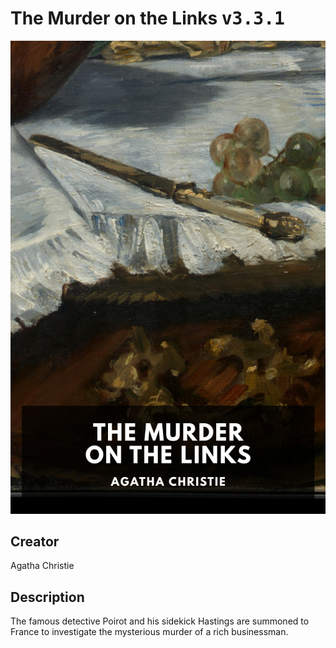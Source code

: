 
# The Murder on the Links <kbd>v3.3.1</kbd>

<center>
  <img src="./cover-1024.jpg"/>
</center>

## Creator
Agatha Christie

## Description
The famous detective Poirot and his sidekick Hastings are summoned to France to investigate the mysterious murder of a rich businessman.
